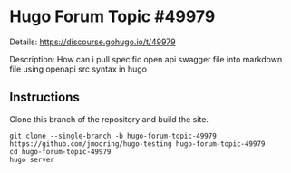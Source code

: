 # Hugo Forum Topic #49979

Details: <https://discourse.gohugo.io/t/49979>

Description: How can i pull specific open api swagger file into markdown file using openapi src syntax in hugo

## Instructions

Clone this branch of the repository and build the site.

```text
git clone --single-branch -b hugo-forum-topic-49979 https://github.com/jmooring/hugo-testing hugo-forum-topic-49979
cd hugo-forum-topic-49979
hugo server
```
